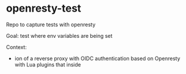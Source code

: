 # openresty-test
Repo to capture tests with openresty

Goal: test where env variables are being set

Context:
- ion of a reverse proxy with OIDC authentication based on Openresty with Lua plugins that inside 
